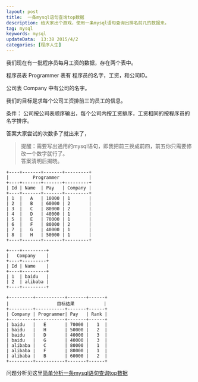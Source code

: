 ```yaml
---  
layout: post  
title:  一条mysql语句查询top数据
description: 给大家出个游戏，使用一条mysql语句查询出排名前几的数据来。
tag: mysql
keywords: mysql
updateData:  13:38 2015/4/2
categories: [程序人生]
---  
```




我们现在有一批程序员每月工资的数据，存在两个表中。

程序员表 Programmer 表有 程序员的名字，工资，和公司ID。

公司表 Company 中有公司的名字。

我们的目标是求每个公司工资排前三的员工的信息。

条件： 公司按公司表顺序输出，每个公司内按工资排序，工资相同的按程序员的名字排序。

答案大家尝试的次数多了就出来了，   


>  
>  提醒：需要写出通用的mysql语句，即我把前三换成前四，前五你只需要修改一个数字就行了。  
>  答案清明后揭晓。  
>    





```
+----+-------+-------+---------+                    
|         Programmer           |                    
+----+-------+-------+---------+                    
| Id | Name  | Pay   | Company |                    
+----+-------+-------+---------+                    
| 1  |   A   | 10000 | 1       |                    
| 2  |   B   | 60000 | 2       |                    
| 3  |   C   | 80000 | 2       |                    
| 4  |   D   | 40000 | 1       | 
| 5  |   E   | 70000 | 1       |                       
| 6  |   F   | 80000 | 2       |                       
| 7  |   G   | 40000 | 1       |                       
| 8  |   H   | 50000 | 1       |                       
+----+-------+-------+---------+ 

+----+---------+ 
|   Company    |   
+----+---------+ 
| Id | Name    | 
+----+---------+ 
| 1  | baidu   | 
| 2  | alibaba | 
+----+---------+ 
                 
+---------+-----------+-------+------+                  
|                  目标结果           |                       
+---------+-----------+-------+------+                   
| Company | Programmer| Pay   | Rank |                  
+---------+-----------+-------+------+                                         
| baidu   |   E       | 70000 |   1  | 
| baidu   |   H       | 50000 |   2  | 
| baidu   |   D       | 40000 |   3  | 
| baidu   |   G       | 40000 |   3  |
| alibaba |   C       | 80000 |   1  |
| alibaba |   F       | 80000 |   1  | 
| alibaba |   B       | 60000 |   2  | 
+---------+-----------+-------+------+ 
```

问题分析见这里[简单分析一条mysql语句查询top数据][sql-top-three-solver]


[sql-top-three-solver]: https://github.tiankonguse.com/blog/2015/04/13/sql-top-three-solver.html
